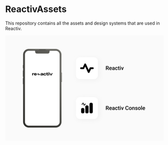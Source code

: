 # ReactivAssets
This repository contains all the assets and design systems that are used in Reactiv.

![preview](preview/thumbnail.png)
